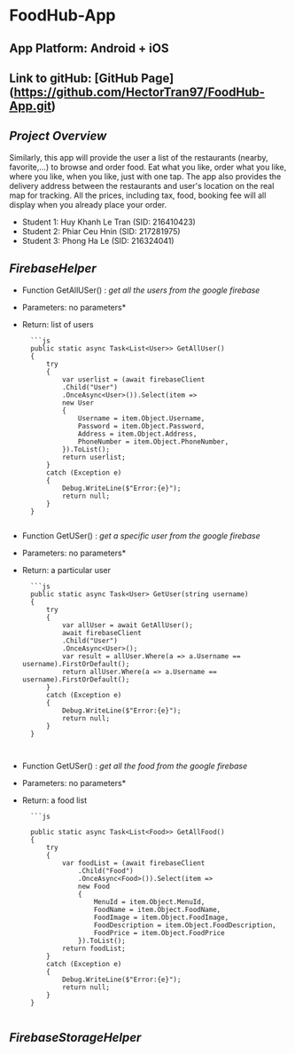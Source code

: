 # FoodHub-App

## App Platform: Android + iOS

## Link to gitHub: [GitHub Page] (https://github.com/HectorTran97/FoodHub-App.git)

## *Project Overview*

Similarly, this app will provide the user a list of the restaurants (nearby, favorite,...) to browse and order food. Eat what you like, order what you like, where you like, when you like, just with one tap. The app also provides the delivery address between the restaurants and user's location on the real map for tracking. All the prices, including tax, food, booking fee will all display when you already place your order.

- Student 1: Huy Khanh Le Tran (SID: 216410423)
- Student 2: Phiar Ceu Hnin (SID: 217281975)
- Student 3: Phong Ha Le (SID: 216324041)

## *FirebaseHelper*
* Function GetAllUSer() : *get all the users from the google firebase*

* Parameters: no parameters*

* Return: list of users

        ```js
        public static async Task<List<User>> GetAllUser()
        {
            try
            {
                var userlist = (await firebaseClient
                .Child("User")
                .OnceAsync<User>()).Select(item =>
                new User
                {
                    Username = item.Object.Username,
                    Password = item.Object.Password,
                    Address = item.Object.Address,
                    PhoneNumber = item.Object.PhoneNumber,
                }).ToList();
                return userlist;
            }
            catch (Exception e)
            {
                Debug.WriteLine($"Error:{e}");
                return null;
            }
        }
    
    ```
    
* Function GetUSer() : *get a specific user from the google firebase*

* Parameters: no parameters*

* Return: a particular user

        ```js
        public static async Task<User> GetUser(string username)
        {
            try
            {
                var allUser = await GetAllUser();
                await firebaseClient
                .Child("User")
                .OnceAsync<User>();
                var result = allUser.Where(a => a.Username == username).FirstOrDefault();
                return allUser.Where(a => a.Username == username).FirstOrDefault();
            }
            catch (Exception e)
            {
                Debug.WriteLine($"Error:{e}");
                return null;
            }
        }
    
    ```  
     
* Function GetUSer() : *get all the food from the google firebase*

* Parameters: no parameters*

* Return: a food list

        ```js
 
        public static async Task<List<Food>> GetAllFood()
        {
            try
            {
                var foodList = (await firebaseClient
                    .Child("Food")
                    .OnceAsync<Food>()).Select(item =>
                    new Food
                    {
                        MenuId = item.Object.MenuId,
                        FoodName = item.Object.FoodName,
                        FoodImage = item.Object.FoodImage,
                        FoodDescription = item.Object.FoodDescription,
                        FoodPrice = item.Object.FoodPrice
                    }).ToList();
                return foodList;
            }
            catch (Exception e)
            {
                Debug.WriteLine($"Error:{e}");
                return null;
            }
        }
    
    ```  
    
## *FirebaseStorageHelper*
